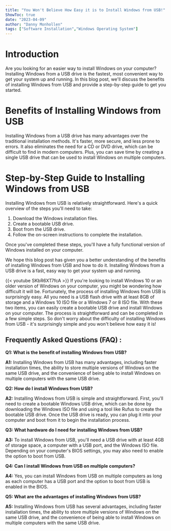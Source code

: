 ```yaml
---
title: "You Won't Believe How Easy it is to Install Windows from USB!"
ShowToc: true 
date: "2023-04-09"
author: "Danny Monhollen" 
tags: ["Software Installation","Windows Operating System"]
---
```

# Introduction

Are you looking for an easier way to install Windows on your computer? Installing Windows from a USB drive is the fastest, most convenient way to get your system up and running. In this blog post, we'll discuss the benefits of installing Windows from USB and provide a step-by-step guide to get you started.

# Benefits of Installing Windows from USB

Installing Windows from a USB drive has many advantages over the traditional installation methods. It's faster, more secure, and less prone to errors. It also eliminates the need for a CD or DVD drive, which can be difficult to find in modern computers. Plus, you can save time by creating a single USB drive that can be used to install Windows on multiple computers. 

# Step-by-Step Guide to Installing Windows from USB

Installing Windows from USB is relatively straightforward. Here's a quick overview of the steps you'll need to take: 

1. Download the Windows installation files. 
2. Create a bootable USB drive. 
3. Boot from the USB drive. 
4. Follow the on-screen instructions to complete the installation. 

Once you've completed these steps, you'll have a fully functional version of Windows installed on your computer. 

We hope this blog post has given you a better understanding of the benefits of installing Windows from USB and how to do it. Installing Windows from a USB drive is a fast, easy way to get your system up and running.

{{< youtube SKbR6XT7fcA >}} 
If you're looking to install Windows 10 or an older version of Windows on your computer, you might be wondering how difficult it will be. Fortunately, the process of installing Windows from USB is surprisingly easy. All you need is a USB flash drive with at least 8GB of storage and a Windows 10 ISO file or a Windows 7 or 8 ISO file. With these two items, you can easily create a bootable USB drive and install Windows on your computer. The process is straightforward and can be completed in a few simple steps. So don't worry about the difficulty of installing Windows from USB - it's surprisingly simple and you won't believe how easy it is!

## Frequently Asked Questions (FAQ) :
**Q1: What is the benefit of installing Windows from USB?**

**A1:** Installing Windows from USB has many advantages, including faster installation times, the ability to store multiple versions of Windows on the same USB drive, and the convenience of being able to install Windows on multiple computers with the same USB drive.

**Q2: How do I install Windows from USB?**

**A2:** Installing Windows from USB is simple and straightforward. First, you'll need to create a bootable Windows USB drive, which can be done by downloading the Windows ISO file and using a tool like Rufus to create the bootable USB drive. Once the USB drive is ready, you can plug it into your computer and boot from it to begin the installation process.

**Q3: What hardware do I need for installing Windows from USB?**

**A3:** To install Windows from USB, you'll need a USB drive with at least 4GB of storage space, a computer with a USB port, and the Windows ISO file. Depending on your computer's BIOS settings, you may also need to enable the option to boot from USB.

**Q4: Can I install Windows from USB on multiple computers?**

**A4:** Yes, you can install Windows from USB on multiple computers as long as each computer has a USB port and the option to boot from USB is enabled in the BIOS.

**Q5: What are the advantages of installing Windows from USB?**

**A5:** Installing Windows from USB has several advantages, including faster installation times, the ability to store multiple versions of Windows on the same USB drive, and the convenience of being able to install Windows on multiple computers with the same USB drive.





